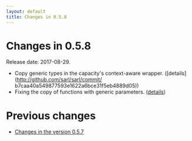 ```yaml
---
layout: default
title: Changes in 0.5.8
---
```


# Changes in 0.5.8

Release date: 2017-08-29.

* Copy generic types in the capacity's context-aware wrapper. ([details](http://github.com/sarl/sarl/commit/
b7caa40a549877593e1622a6bce31f5eb4889d05))
* Fixing the copy of functions with generic parameters. ([details](http://github.com/sarl/sarl/commit/09647eb9133022df921196134a9439c018841ddc))


# Previous changes

* [Changes in the version 0.5.7](./changes_0.5.7.html)

